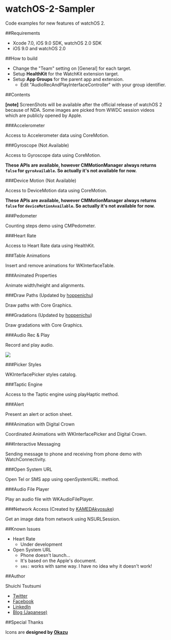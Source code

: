 # watchOS-2-Sampler

Code examples for new features of watchOS 2.


##Requirements

- Xcode 7.0, iOS 9.0 SDK, watchOS 2.0 SDK
- iOS 9.0 and watchOS 2.0


##How to build

- Change the "Team" setting on [General] for each target.
- Setup **HealthKit** for the WatchKit extension target.
- Setup **App Groups** for the parent app and extension.
  - Edit "AudioRecAndPlayInterfaceController" with your group identifier.

##Contents

**[note]**  ScreenShots will be available after the official release of watchOS 2 because of NDA. Some images are picked from WWDC session videos which are publicly opened by Apple.

###Accelerometer

Access to Accelerometer data using CoreMotion.

###Gyroscope (Not Available)

Access to Gyroscope data using CoreMotion. 

**These APIs are available, however CMMotionManager always returns `false` for `gyroAvailable`. So actually it's not available for now.**


###Device Motion (Not Available)

Access to DeviceMotion data using CoreMotion. 

**These APIs are available, however CMMotionManager always returns `false` for `deviceMotionAvailable`. So actually it's not available for now.**


###Pedometer

Counting steps demo using CMPedometer.

###Heart Rate

Access to Heart Rate data using HealthKit.

###Table Animations

Insert and remove animations for WKInterfaceTable.

###Animated Properties

Animate width/height and alignments.

###Draw Paths (Updated by [hoppenichu](https://github.com/hoppenichu))

Draw paths with Core Graphics.

###Gradations (Updated by [hoppenichu](https://github.com/hoppenichu))

Draw gradations with Core Graphics.


###Audio Rec & Play

Record and play audio.

<img src="ResourcesForREADME/recorder.jpg">

###Picker Styles

WKInterfacePicker styles catalog.

###Taptic Engine

Access to the Taptic engine using playHaptic method.

###Alert

Present an alert or action sheet.

###Animation with Digital Crown

Coordinated Animations with WKInterfacePicker and Digital Crown.

###Interactive Messaging

Sending message to phone and receiving from phone demo with WatchConnectivity.

###Open System URL

Open Tel or SMS app using openSystemURL: method.

###Audio File Player

Play an audio file with WKAudioFilePlayer.

###Network Access (Created by [KAMEDAkyosuke](https://github.com/KAMEDAkyosuke))

Get an image data from network using NSURLSession.


##Known Issues

- Heart Rate
  - Under development
- Open System URL
  - Phone doesn't launch...
  - It's based on the Apple's document. 
  - `sms:` works with same way. I have no idea why it doesn't work!

##Author

Shuichi Tsutsumi

- [Twitter](https://twitter.com/shu223)
- [Facebook](https://www.facebook.com/shuichi.tsutsumi)
- [LinkedIn](https://www.linkedin.com/profile/view?id=214896557)
- [Blog (Japanese)](http://d.hatena.ne.jp/shu223/)


##Special Thanks

Icons are **designed by [Okazu](https://www.facebook.com/pashimo)**
